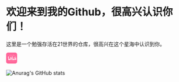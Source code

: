 # 欢迎来到我的Github，很高兴认识你们！
这里是一个勉强存活在21世界的仓库，很高兴在这个星海中认识到你。

![沙漠中的岩石图片](image/bilibili.png)

![Anurag's GitHub stats](https://github-readme-stats.vercel.app/api?username=SunCosmos&theme=rose&show_icons=true)
